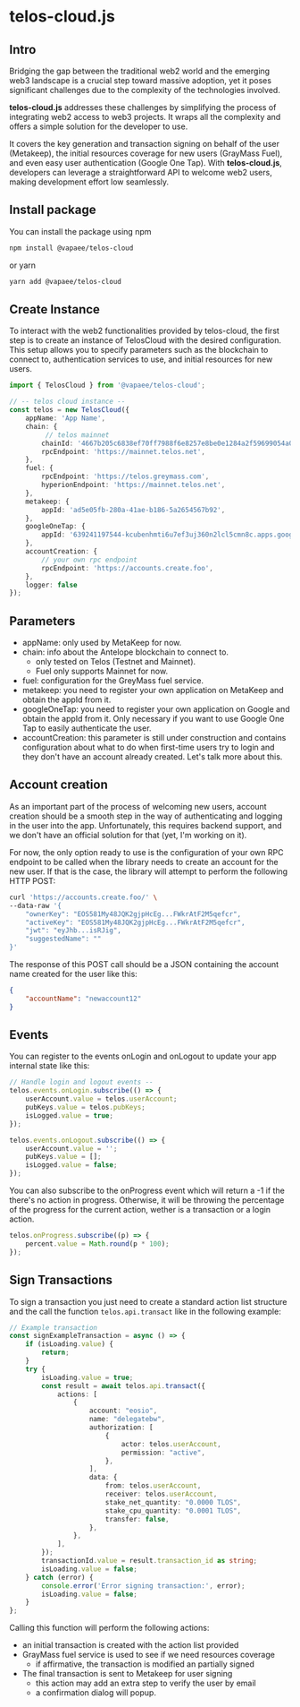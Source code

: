 # telos-cloud.js

## Intro
Bridging the gap between the traditional web2 world and the emerging web3 landscape is a crucial step toward massive adoption, yet it poses significant challenges due to the complexity of the technologies involved. 

**telos-cloud.js** addresses these challenges by simplifying the process of integrating web2 access to web3 projects. It wraps all the complexity and offers a simple solution for the developer to use.

It covers the key generation and transaction signing on behalf of the user (Metakeep), the initial resources coverage for new users (GrayMass Fuel), and even easy user authentication (Google One Tap). With **telos-cloud.js**, developers can leverage a straightforward API to welcome web2 users, making development effort low seamlessly.

## Install package

You can install the package using npm

```bash
npm install @vapaee/telos-cloud
```
or yarn

```bash
yarn add @vapaee/telos-cloud
```

## Create Instance

To interact with the web2 functionalities provided by telos-cloud, the first step is to create an instance of TelosCloud with the desired configuration. This setup allows you to specify parameters such as the blockchain to connect to, authentication services to use, and initial resources for new users.

```ts
import { TelosCloud } from '@vapaee/telos-cloud';

// -- telos cloud instance --
const telos = new TelosCloud({
    appName: 'App Name',
    chain: {
         // telos mainnet
        chainId: '4667b205c6838ef70ff7988f6e8257e8be0e1284a2f59699054a018f743b1d11',
        rpcEndpoint: 'https://mainnet.telos.net',
    },
    fuel: {
        rpcEndpoint: 'https://telos.greymass.com',
        hyperionEndpoint: 'https://mainnet.telos.net',
    },
    metakeep: {
        appId: 'ad5e05fb-280a-41ae-b186-5a2654567b92',
    },
    googleOneTap: {
        appId: '639241197544-kcubenhmti6u7ef3uj360n2lcl5cmn8c.apps.googleusercontent.com',
    },
    accountCreation: {
        // your own rpc endpoint
        rpcEndpoint: 'https://accounts.create.foo',
    },
    logger: false
});
```

## Parameters
- appName: only used by MetaKeep for now.
- chain: info about the Antelope blockchain to connect to.
  - only tested on Telos (Testnet and Mainnet).
  - Fuel only supports Mainnet for now.
- fuel: configuration for the GreyMass fuel service.
- metakeep: you need to register your own application on MetaKeep and obtain the appId from it.
- googleOneTap: you need to register your own application on Google and obtain the appId from it. Only necessary if you want to use Google One Tap to easily authenticate the user.
- accountCreation: this parameter is still under construction and contains configuration about what to do when first-time users try to login and they don't have an account already created. Let's talk more about this.

## Account creation
As an important part of the process of welcoming new users, account creation should be a smooth step in the way of authenticating and logging in the user into the app. Unfortunately, this requires backend support, and we don't have an official solution for that (yet, I'm working on it).

For now, the only option ready to use is the configuration of your own RPC endpoint to be called when the library needs to create an account for the new user. If that is the case, the library will attempt to perform the following HTTP POST:

```bash
curl 'https://accounts.create.foo/' \
--data-raw '{
    "ownerKey": "EOS581My48JQK2gjpHcEg...FWkrAtF2M5qefcr",
    "activeKey": "EOS581My48JQK2gjpHcEg...FWkrAtF2M5qefcr",
    "jwt": "eyJhb...isRJig",
    "suggestedName": ""
}'
```

The response of this POST call should be a JSON containing the account name created for the user like this:
```json
{
    "accountName": "newaccount12"
}
```

## Events

You can register to the events onLogin and onLogout to update your app internal state like this:

```ts
// Handle login and logout events --
telos.events.onLogin.subscribe(() => {
    userAccount.value = telos.userAccount;
    pubKeys.value = telos.pubKeys;
    isLogged.value = true;
});

telos.events.onLogout.subscribe(() => {
    userAccount.value = '';
    pubKeys.value = [];
    isLogged.value = false;
});
```

You can also subscribe to the onProgress event which will return a -1 if the there's no action in progress. Otherwise, it will be throwing the percentage of the progress for the current action, wether is a transaction or a login action.

```ts
telos.onProgress.subscribe((p) => {
    percent.value = Math.round(p * 100);
});
```

## Sign Transactions

To sign a transaction you just need to create a standard action list structure and the call the function `telos.api.transact` like in the following example:

```ts
// Example transaction
const signExampleTransaction = async () => {
    if (isLoading.value) {
        return;
    }
    try {
        isLoading.value = true;
        const result = await telos.api.transact({
            actions: [
                {
                    account: "eosio",
                    name: "delegatebw",
                    authorization: [
                        {
                            actor: telos.userAccount,
                            permission: "active",
                        },
                    ],
                    data: {
                        from: telos.userAccount,
                        receiver: telos.userAccount,
                        stake_net_quantity: "0.0000 TLOS",
                        stake_cpu_quantity: "0.0001 TLOS",
                        transfer: false,
                    },
                },
            ],
        });
        transactionId.value = result.transaction_id as string;
        isLoading.value = false;
    } catch (error) {
        console.error('Error signing transaction:', error);
        isLoading.value = false;
    }
};
```

Calling this function will perform the following actions:
- an initial transaction is created with the action list provided
- GrayMass fuel service is used to see if we need resources coverage
  - if affirmative, the transaction is modified an partially signed
- The final transaction is sent to Metakeep for user signing
  - this action may add an extra step to verify the user by email
  - a confirmation dialog will popup.

